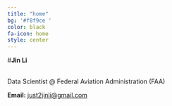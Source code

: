 ```yaml
---
title: "home"
bg: '#f8f9ce '
color: black
fa-icon: home
style: center
---
```



#**Jin Li**

<br>Data Scientist @ Federal Aviation Administration (FAA)<br>

**Email:** just2jinli@gmail.com<br>
